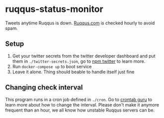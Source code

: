 # ruqqus-status-monitor

Tweets anytime Ruqqus is down. [Ruqqus.com](https://ruqqus.com/) is checked hourly to avoid spam.

## Setup

1. Get your twitter secrets from the twitter developer dashboard and put them in `./twitter-secrets.json`, go to [npm twitter](https://www.npmjs.com/package/twitter#for-user-based-authentication) to learn more.
2. Run `docker-compose up` to boot service
3. Leave it alone. Thing should beable to handle itself just fine

## Changing check interval

This program runs in a cron job defined in `./cron`. Go to [crontab guru](https://crontab.guru/) to learn more about how to change the interval. Please don't make it anymore frequent than an hour, we all know how unstable Ruqqus servers can be.
